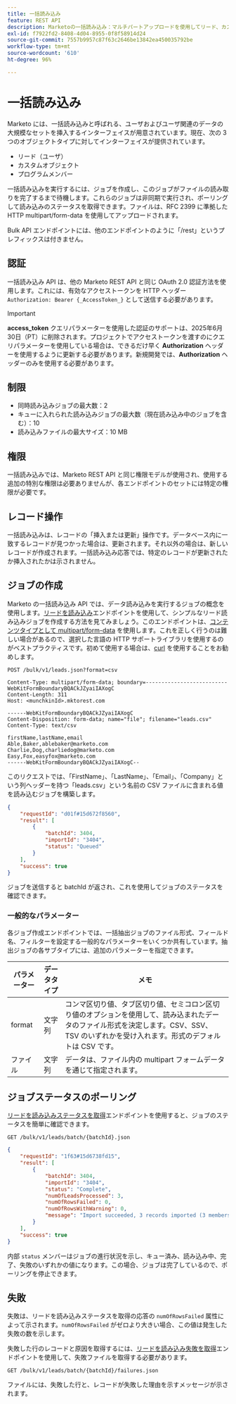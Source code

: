 ```yaml
---
title: 一括読み込み
feature: REST API
description: Marketoの一括読み込み：マルチパートアップロードを使用してリード、カスタムオブジェクトおよびプログラムメンバーを読み込み、非同期ジョブを作成し、ステータスをポーリングして、エラーを処理します。
exl-id: f7922fd2-8408-4d04-8955-0f8f58914d24
source-git-commit: 7557b9957c87f63c2646be13842ea450035792be
workflow-type: tm+mt
source-wordcount: '610'
ht-degree: 96%

---
```


# 一括読み込み

Marketo には、一括読み込みと呼ばれる、ユーザおよびユーザ関連のデータの大規模なセットを挿入するインターフェイスが用意されています。現在、次の 3 つのオブジェクトタイプに対してインターフェイスが提供されています。

- リード（ユーザ）
- カスタムオブジェクト
- プログラムメンバー

一括読み込みを実行するには、ジョブを作成し、このジョブがファイルの読み取りを完了するまで待機します。これらのジョブは非同期で実行され、ポーリングして読み込みのステータスを取得できます。ファイルは、RFC 2399 に準拠した HTTP multipart/form-data を使用してアップロードされます。

Bulk API エンドポイントには、他のエンドポイントのように「/rest」というプレフィックスは付きません。

## 認証

一括読み込み API は、他の Marketo REST API と同じ OAuth 2.0 認証方法を使用します。これには、有効なアクセストークンを HTTP ヘッダー `Authorization: Bearer {_AccessToken_}` として送信する必要があります。

>[!IMPORTANT]
>
>**access_token** クエリパラメーターを使用した認証のサポートは、2025年6月30日（PT）に削除されます。プロジェクトでアクセストークンを渡すのにクエリパラメーターを使用している場合は、できるだけ早く **Authorization** ヘッダーを使用するように更新する必要があります。新規開発では、**Authorization** ヘッダーのみを使用する必要があります。

## 制限

- 同時読み込みジョブの最大数：2
- キューに入れられた読み込みジョブの最大数（現在読み込み中のジョブを含む）：10
- 読み込みファイルの最大サイズ：10 MB

## 権限

一括読み込みでは、Marketo REST API と同じ権限モデルが使用され、使用する追加の特別な権限は必要ありませんが、各エンドポイントのセットには特定の権限が必要です。

## レコード操作

一括読み込みは、レコードの「挿入または更新」操作です。データベース内に一致するレコードが見つかった場合は、更新されます。それ以外の場合は、新しいレコードが作成されます。一括読み込み応答では、特定のレコードが更新されたか挿入されたかは示されません。

## ジョブの作成

Marketo の一括読み込み API では、データ読み込みを実行するジョブの概念を使用します。[リードを読み込み](https://developer.adobe.com/marketo-apis/api/mapi/#tag/Bulk-Import-Leads/operation/importLeadUsingPOST)エンドポイントを使用して、シンプルなリード読み込みジョブを作成する方法を見てみましょう。このエンドポイントは、[コンテンツタイプとして multipart/form-data](https://www.w3.org/Protocols/rfc1341/7_2_Multipart.html) を使用します。これを正しく行うのは難しい場合があるので、選択した言語の HTTP サポートライブラリを使用するのがベストプラクティスです。初めて使用する場合は、[curl](https://curl.se/) を使用することをお勧めします。

```
POST /bulk/v1/leads.json?format=csv
```

```
Content-Type: multipart/form-data; boundary=--------------------------WebKitFormBoundaryBQACkJZyaiIAXogC
Content-Length: 311
Host: <munchkinId>.mktorest.com
```

```
------WebKitFormBoundaryBQACkJZyaiIAXogC
Content-Disposition: form-data; name="file"; filename="leads.csv"
Content-Type: text/csv

firstName,lastName,email
Able,Baker,ablebaker@marketo.com
Charlie,Dog,charliedog@marketo.com
Easy,Fox,easyfox@marketo.com
------WebKitFormBoundaryBQACkJZyaiIAXogC--
```

このリクエストでは、「FirstName」、「LastName」、「Email」、「Company」という列ヘッダーを持つ「leads.csv」という名前の CSV ファイルに含まれる値を読み込むジョブを構築します。

```json
{
    "requestId": "d01f#15d672f8560",
    "result": [
        {
            "batchId": 3404,
            "importId": "3404",
            "status": "Queued"
        }
    ],
    "success": true
}
```

ジョブを送信すると batchId が返され、これを使用してジョブのステータスを確認できます。

### 一般的なパラメーター

各ジョブ作成エンドポイントでは、一括抽出ジョブのファイル形式、フィールド名、フィルターを設定する一般的なパラメーターをいくつか共有しています。抽出ジョブの各サブタイプには、追加のパラメーターを指定できます。

| パラメーター | データタイプ | メモ |
|---|---|---|
| format | 文字列 | コンマ区切り値、タブ区切り値、セミコロン区切り値のオプションを使用して、読み込まれたデータのファイル形式を決定します。CSV、SSV、TSV のいずれかを受け入れます。形式のデフォルトは CSV です。 |
| ファイル | 文字列 | データは、ファイル内の multipart フォームデータを通じて指定されます。 |

## ジョブステータスのポーリング

[リードを読み込みステータスを取得](https://developer.adobe.com/marketo-apis/api/mapi/#tag/Bulk-Import-Leads/operation/getImportLeadStatusUsingGET)エンドポイントを使用すると、ジョブのステータスを簡単に確認できます。

```
GET /bulk/v1/leads/batch/{batchId}.json
```

```json
{
    "requestId": "1f63#15d6738fd15",
    "result": [
        {
            "batchId": 3404,
            "importId": "3404",
            "status": "Complete",
            "numOfLeadsProcessed": 3,
            "numOfRowsFailed": 0,
            "numOfRowsWithWarning": 0,
            "message": "Import succeeded, 3 records imported (3 members)"
        }
    ],
    "success": true
}
```

内部 `status` メンバーはジョブの進行状況を示し、キュー済み、読み込み中、完了、失敗のいずれかの値になります。この場合、ジョブは完了しているので、ポーリングを停止できます。

## 失敗

失敗は、リードを読み込みステータスを取得の応答の `numOfRowsFailed` 属性によって示されます。`numOfRowsFailed` がゼロより大きい場合、この値は発生した失敗の数を示します。

失敗した行のレコードと原因を取得するには、[リードを読み込み失敗を取得](https://developer.adobe.com/marketo-apis/api/mapi/#tag/Bulk-Import-Leads/operation/getImportLeadFailuresUsingGET)エンドポイントを使用して、失敗ファイルを取得する必要があります。

```
GET /bulk/v1/leads/batch/{batchId}/failures.json
```

ファイルには、失敗した行と、レコードが失敗した理由を示すメッセージが示されます。
